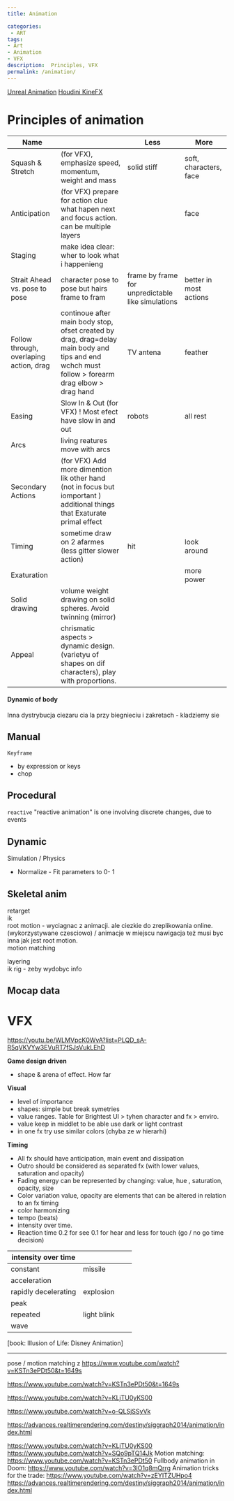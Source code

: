 ```yaml
---
title: Animation

categories:
 - ART
tags:
- Art
- Animation
- VFX
description:  Principles, VFX
permalink: /animation/
---
```



[Unreal Animation](/uanim/)
[Houdini KineFX](/kinefx/)   





# Principles of animation

| Name | | Less| More|
| --- | --- |--- | ----|
Squash & Stretch | (for VFX), emphasize speed, momentum, weight  and mass | solid stiff | soft, characters, face | try to preserve volume
Anticipation |  (for VFX) prepare for action clue what hapen next and focus action. can be multiple layers ||face |if you have time for build up do it
Staging |make idea clear: wher to look what i happenieng |
Strait Ahead vs. pose to pose |character pose to pose but hairs frame to fram  |frame by frame for unpredictable like simulations | better in most actions
Follow through, overlaping action, drag| continoue after main body stop, ofset created by drag, drag=delay main body and tips and end wchch must follow > forearm drag elbow > drag hand | TV antena | feather  
Easing |  Slow In & Out (for VFX) ! Most efect have slow in and out | robots | all rest
Arcs | living reatures move with arcs |
Secondary Actions |  (for VFX) Add more dimention lik other hand (not in focus but iomportant ) additional things that Exaturate primal effect
Timing |sometime draw on 2 afarmes (less gitter slower action) |hit| look around  
Exaturation | ||more power
Solid drawing | volume weight drawing on solid spheres. Avoid twinning (mirror)
Appeal | chrismatic aspects > dynamic design. (varietyu of shapes on dif characters), play with proportions.


#### Dynamic of body
Inna dystrybucja ciezaru cia la przy biegnieciu i zakretach - kladziemy sie

## Manual

`Keyframe`
- by expression or keys
- chop


## Procedural

`reactive` "reactive animation" is one involving discrete changes, due to events

## Dynamic
 Simulation / Physics   
   - Normalize - Fit parameters to 0- 1  




## Skeletal anim


retarget  
ik  
root motion - wyciagnac z animacji. ale ciezkie do zreplikowania online. (wykorzystywane czesciowo) / animacje w miejscu nawigacja też musi byc inna jak jest root motion.  
motion matching  


layering  
ik rig - zeby wydobyc info   

## Mocap data

# VFX

https://youtu.be/WLMVpcK0WvA?list=PLQD_sA-R5qVKVYw3EVuRT7fSJsVukLEhD

**Game design driven**  
- shape & arena of effect. How far

**Visual**    
- level of importance
- shapes: simple but break symetries
- value ranges. Table for Brightest UI > tyhen character and fx > enviro.
- value keep in middlet to be able use dark or light contrast
- in one fx try use similar colors (chyba ze w hierarhi)

**Timing**  
  - All fx should have anticipation, main event and dissipation
  - Outro should be considered as separated fx (with lower values, saturation and opacity)
  - Fading energy can be represented by changing: value, hue , saturation, opacity, size
  - Color variation value, opacity are elements that can be altered in relation to an fx timing
  - color harmonizing
  - tempo (beats)
  - intensity over time.
  - Reaction time 0.2 for see 0.1 for hear and less for touch (go / no go time decision)


| intensity over time | |||
| --- | --- |--- | ----|
|constant | missile
|acceleration
|rapidly decelerating | explosion
|peak |
|repeated | light blink
|wave |  


[book: Illusion of Life: Disney Animation]




----------------------------



pose / motion matching z https://www.youtube.com/watch?v=KSTn3ePDt50&t=1649s


https://www.youtube.com/watch?v=KSTn3ePDt50&t=1649s

https://www.youtube.com/watch?v=KLjTU0yKS00

https://www.youtube.com/watch?v=o-QLSjSSyVk


https://advances.realtimerendering.com/destiny/siggraph2014/animation/index.html

 https://www.youtube.com/watch?v=KLjTU0yKS00 https://www.youtube.com/watch?v=SQo9pTQ14Jk Motion matching: https://www.youtube.com/watch?v=KSTn3ePDt50 Fullbody animation in Doom: https://www.youtube.com/watch?v=3lO1q8mQrrg Animation tricks for the trade: https://www.youtube.com/watch?v=zEYITZUHpo4
https://advances.realtimerendering.com/destiny/siggraph2014/animation/index.html
